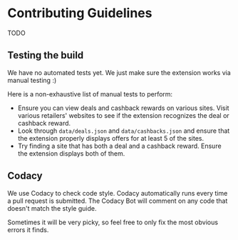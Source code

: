 # Contributing Guidelines

TODO

## Testing the build

We have no automated tests yet. We just make sure the extension works via manual testing :)

Here is a non-exhaustive list of manual tests to perform:

- Ensure you can view deals and cashback rewards on various sites. Visit various retailers' websites to see if the extension recognizes the deal or cashback reward.
- Look through `data/deals.json` and `data/cashbacks.json` and ensure that the extension properly displays offers for at least 5 of the sites.
- Try finding a site that has both a deal and a cashback reward. Ensure the extension displays both of them.

## Codacy

We use Codacy to check code style. Codacy automatically runs every time a pull request is submitted.
The Codacy Bot will comment on any code that doesn't match the style guide.

Sometimes it will be very picky, so feel free to only fix the most obvious errors it finds.

